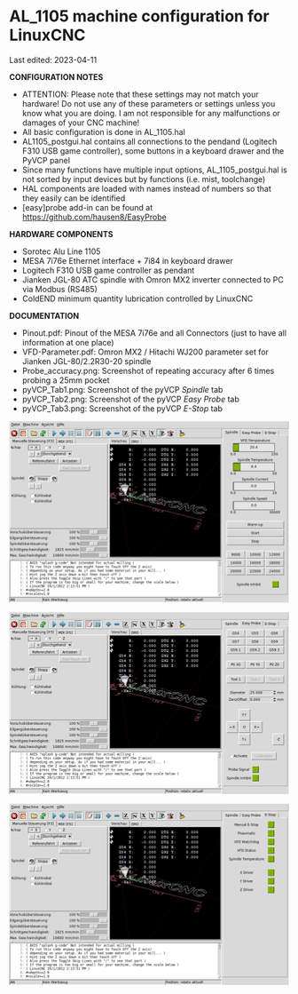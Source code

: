 # AL_1105 machine configuration for LinuxCNC
Last edited: 2023-04-11

**CONFIGURATION NOTES**
- ATTENTION: Please note that these settings may not match your hardware! Do not use any of these parameters or settings unless you know what you are doing. I am not responsible for any malfunctions or damages of your CNC machine!
- All basic configuration is done in AL_1105.hal
- AL1105_postgui.hal contains all connections to the pendand (Logitech F310 USB game controller), some buttons in a keyboard drawer and the PyVCP panel
- Since many functions have multiple input options, AL_1105_postgui.hal is not sorted by input devices but by functions (i.e. mist, toolchange)
- HAL components are loaded with names instead of numbers so that they easily can be identified
- [easy]probe add-in can be found at https://github.com/hausen8/EasyProbe

**HARDWARE COMPONENTS**
- Sorotec Alu Line 1105
- MESA 7i76e Ethernet interface + 7i84 in keyboard drawer
- Logitech F310 USB game controller as pendant
- Jianken JGL-80 ATC spindle with Omron MX2 inverter connected to PC via Modbus (RS485)
- ColdEND minimum quantity lubrication controlled by LinuxCNC

**DOCUMENTATION**
- Pinout.pdf: Pinout of the MESA 7i76e and all Connectors (just to have all information at one place)
- VFD-Parameter.pdf: Omron MX2 / Hitachi WJ200 parameter set for Jianken JGL-80/2.2R30-20 spindle
- Probe_accuracy.png: Screenshot of repeating accuracy after 6 times probing a 25mm pocket
- pyVCP_Tab1.png: Screenshot of the pyVCP *Spindle* tab
- pyVCP_Tab2.png: Screenshot of the pyVCP *Easy Probe* tab
- pyVCP_Tab3.png: Screenshot of the pyVCP *E-Stop* tab

![tab1](https://github.com/hausen8/AL_1105/blob/2023-04-11/documentation/PyVCP-Tab1.png)

![tab2](https://github.com/hausen8/AL_1105/blob/2023-04-11/documentation/PyVCP-Tab2.png)

![tab3](https://github.com/hausen8/AL_1105/blob/2023-04-11/documentation/PyVCP-Tab3.png)
